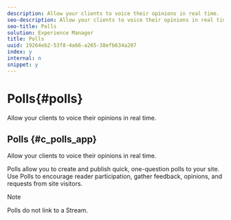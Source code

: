 ```yaml
---
description: Allow your clients to voice their opinions in real time.
seo-description: Allow your clients to voice their opinions in real time.
seo-title: Polls
solution: Experience Manager
title: Polls
uuid: 19264eb2-53f8-4a66-a265-38efb634a207
index: y
internal: n
snippet: y
---
```


# Polls{#polls}

Allow your clients to voice their opinions in real time.

## Polls {#c_polls_app}

Allow your clients to voice their opinions in real time.

Polls allow you to create and publish quick, one-question polls to your site. Use Polls to encourage reader participation, gather feedback, opinions, and requests from site visitors.

>[!NOTE]
>
>Polls do not link to a Stream.

